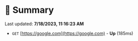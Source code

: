 # 📖 Summary
Last updated: **7/18/2023, 11:16:23 AM**

- `GET` [https://google.com](https://google.com) - **Up** (185ms)
